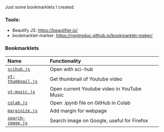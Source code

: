 Just some bookmarklets I created.

### Tools:
- Beautify JS: https://beautifier.io/
- bookmarklet-marker: https://ngntrgduc.github.io/bookmarklet-maker/

### Bookmarklets
|Name|Functionality|
|:-|:-|
| [`scihub.js`](/scihub.js) | Open with sci-hub |
| [`yt-thumbnail.js`](/yt-thumbnail.js) | Get thumbnail of Youtube video |
| [`yt-music.js`](/yt-music.js) | Open current Youtube video in YouTube Music|
| [`colab.js`](/colab.js) | Open .ipynb file on GitHub in Colab |
| [`marginize.js`](/marginize.js) | Add margin for webpage |
| [`search-image.js`](/search-image.js) | Search image on Google, useful for Firefox |